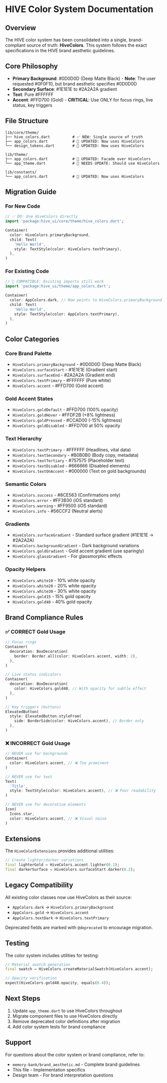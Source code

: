 # HIVE Color System Documentation

## Overview

The HIVE color system has been consolidated into a single, brand-compliant source of truth: **HiveColors**. This system follows the exact specifications in the HIVE brand aesthetic guidelines.

## Core Philosophy

- **Primary Background**: #0D0D0D (Deep Matte Black) - **Note**: The user requested #0F0F10, but brand aesthetic specifies #0D0D0D
- **Secondary Surface**: #1E1E1E to #2A2A2A gradient
- **Text**: Pure #FFFFFF
- **Accent**: #FFD700 (Gold) - **CRITICAL**: Use ONLY for focus rings, live status, key triggers

## File Structure

```
lib/core/theme/
├── hive_colors.dart          # ✅ NEW: Single source of truth
├── app_colors.dart           # 🔄 UPDATED: Now uses HiveColors
└── design_tokens.dart        # 🔄 UPDATED: Now uses HiveColors

lib/theme/
├── app_colors.dart           # 🔄 UPDATED: Facade over HiveColors
└── app_theme.dart            # 🔄 NEEDS UPDATE: Should use HiveColors

lib/constants/
└── app_colors.dart           # 🔄 UPDATED: Now uses HiveColors
```

## Migration Guide

### For New Code
```dart
// ✅ DO: Use HiveColors directly
import 'package:hive_ui/core/theme/hive_colors.dart';

Container(
  color: HiveColors.primaryBackground,
  child: Text(
    'Hello World',
    style: TextStyle(color: HiveColors.textPrimary),
  ),
)
```

### For Existing Code
```dart
// 🔄 COMPATIBLE: Existing imports still work
import 'package:hive_ui/theme/app_colors.dart';

Container(
  color: AppColors.dark, // Now points to HiveColors.primaryBackground
  child: Text(
    'Hello World',
    style: TextStyle(color: AppColors.textPrimary),
  ),
)
```

## Color Categories

### Core Brand Palette
- `HiveColors.primaryBackground` - #0D0D0D (Deep Matte Black)
- `HiveColors.surfaceStart` - #1E1E1E (Gradient start)
- `HiveColors.surfaceEnd` - #2A2A2A (Gradient end)
- `HiveColors.textPrimary` - #FFFFFF (Pure white)
- `HiveColors.accent` - #FFD700 (Gold accent)

### Gold Accent States
- `HiveColors.goldDefault` - #FFD700 (100% opacity)
- `HiveColors.goldHover` - #FFDF2B (+8% lightness)
- `HiveColors.goldPressed` - #CCAD00 (-15% lightness)
- `HiveColors.goldDisabled` - #FFD700 at 50% opacity

### Text Hierarchy
- `HiveColors.textPrimary` - #FFFFFF (Headlines, vital data)
- `HiveColors.textSecondary` - #B0B0B0 (Body copy, metadata)
- `HiveColors.textTertiary` - #757575 (Placeholder text)
- `HiveColors.textDisabled` - #666666 (Disabled elements)
- `HiveColors.textOnAccent` - #000000 (Text on gold backgrounds)

### Semantic Colors
- `HiveColors.success` - #8CE563 (Confirmations only)
- `HiveColors.error` - #FF3B30 (iOS standard)
- `HiveColors.warning` - #FF9500 (iOS standard)
- `HiveColors.info` - #56CCF2 (Neutral alerts)

### Gradients
- `HiveColors.surfaceGradient` - Standard surface gradient (#1E1E1E → #2A2A2A)
- `HiveColors.backgroundGradient` - Dark background variations
- `HiveColors.goldGradient` - Gold accent gradient (use sparingly)
- `HiveColors.glassGradient` - For glassmorphic effects

### Opacity Helpers
- `HiveColors.white10` - 10% white opacity
- `HiveColors.white20` - 20% white opacity
- `HiveColors.white30` - 30% white opacity
- `HiveColors.gold15` - 15% gold opacity
- `HiveColors.gold40` - 40% gold opacity

## Brand Compliance Rules

### ✅ CORRECT Gold Usage
```dart
// Focus rings
Container(
  decoration: BoxDecoration(
    border: Border.all(color: HiveColors.accent, width: 2),
  ),
)

// Live status indicators
Container(
  decoration: BoxDecoration(
    color: HiveColors.gold40, // With opacity for subtle effect
  ),
)

// Key triggers (buttons)
ElevatedButton(
  style: ElevatedButton.styleFrom(
    side: BorderSide(color: HiveColors.accent), // Border only
  ),
)
```

### ❌ INCORRECT Gold Usage
```dart
// NEVER use for backgrounds
Container(
  color: HiveColors.accent, // ❌ Too prominent
)

// NEVER use for text
Text(
  'Title',
  style: TextStyle(color: HiveColors.accent), // ❌ Poor readability
)

// NEVER use for decorative elements
Icon(
  Icons.star,
  color: HiveColors.accent, // ❌ Visual noise
)
```

## Extensions

The `HiveColorExtensions` provides additional utilities:

```dart
// Create lighter/darker variations
final lighterGold = HiveColors.accent.lighter(0.1);
final darkerSurface = HiveColors.surfaceStart.darker(0.2);
```

## Legacy Compatibility

All existing color classes now use HiveColors as their source:

- `AppColors.dark` → `HiveColors.primaryBackground`
- `AppColors.gold` → `HiveColors.accent`
- `AppColors.textDark` → `HiveColors.textPrimary`

Deprecated fields are marked with `@deprecated` to encourage migration.

## Testing

The color system includes utilities for testing:

```dart
// Material swatch generation
final swatch = HiveColors.createMaterialSwatch(HiveColors.accent);

// Opacity verification
expect(HiveColors.gold40.opacity, equals(0.4));
```

## Next Steps

1. Update `app_theme.dart` to use HiveColors throughout
2. Migrate component files to use HiveColors directly
3. Remove deprecated color definitions after migration
4. Add color system tests for brand compliance

## Support

For questions about the color system or brand compliance, refer to:
- `memory-bank/brand_aesthetic.md` - Complete brand guidelines
- This file - Implementation specifics
- Design team - For brand interpretation questions 